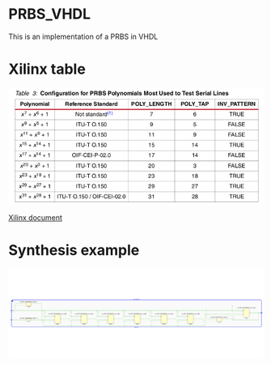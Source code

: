 # PRBS_VHDL
 This is an implementation of a PRBS in VHDL

# Xilinx table 
![xilinx_table](./img/codes.png)

[Xilinx document](/doc/xapp884_PRBS_GeneratorChecker.pdf)


# Synthesis example
![xilinx_table](./img/image.png)
